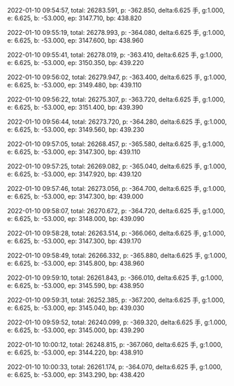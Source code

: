 2022-01-10 09:54:57, total: 26283.591, p: -362.850, delta:6.625 手, g:1.000, e: 6.625, b: -53.000, ep: 3147.710, bp: 438.820

2022-01-10 09:55:19, total: 26278.993, p: -364.080, delta:6.625 手, g:1.000, e: 6.625, b: -53.000, ep: 3147.600, bp: 438.960

2022-01-10 09:55:41, total: 26278.019, p: -363.410, delta:6.625 手, g:1.000, e: 6.625, b: -53.000, ep: 3150.350, bp: 439.220

2022-01-10 09:56:02, total: 26279.947, p: -363.400, delta:6.625 手, g:1.000, e: 6.625, b: -53.000, ep: 3149.480, bp: 439.110

2022-01-10 09:56:22, total: 26275.307, p: -363.720, delta:6.625 手, g:1.000, e: 6.625, b: -53.000, ep: 3151.400, bp: 439.390

2022-01-10 09:56:44, total: 26273.720, p: -364.280, delta:6.625 手, g:1.000, e: 6.625, b: -53.000, ep: 3149.560, bp: 439.230

2022-01-10 09:57:05, total: 26268.457, p: -365.580, delta:6.625 手, g:1.000, e: 6.625, b: -53.000, ep: 3147.300, bp: 439.110

2022-01-10 09:57:25, total: 26269.082, p: -365.040, delta:6.625 手, g:1.000, e: 6.625, b: -53.000, ep: 3147.920, bp: 439.120

2022-01-10 09:57:46, total: 26273.056, p: -364.700, delta:6.625 手, g:1.000, e: 6.625, b: -53.000, ep: 3147.300, bp: 439.000

2022-01-10 09:58:07, total: 26270.672, p: -364.720, delta:6.625 手, g:1.000, e: 6.625, b: -53.000, ep: 3148.000, bp: 439.090

2022-01-10 09:58:28, total: 26263.514, p: -366.060, delta:6.625 手, g:1.000, e: 6.625, b: -53.000, ep: 3147.300, bp: 439.170

2022-01-10 09:58:49, total: 26266.332, p: -365.880, delta:6.625 手, g:1.000, e: 6.625, b: -53.000, ep: 3145.800, bp: 438.960

2022-01-10 09:59:10, total: 26261.843, p: -366.010, delta:6.625 手, g:1.000, e: 6.625, b: -53.000, ep: 3145.590, bp: 438.950

2022-01-10 09:59:31, total: 26252.385, p: -367.200, delta:6.625 手, g:1.000, e: 6.625, b: -53.000, ep: 3145.040, bp: 439.030

2022-01-10 09:59:52, total: 26240.099, p: -369.320, delta:6.625 手, g:1.000, e: 6.625, b: -53.000, ep: 3145.000, bp: 439.290

2022-01-10 10:00:12, total: 26248.815, p: -367.060, delta:6.625 手, g:1.000, e: 6.625, b: -53.000, ep: 3144.220, bp: 438.910

2022-01-10 10:00:33, total: 26261.174, p: -364.070, delta:6.625 手, g:1.000, e: 6.625, b: -53.000, ep: 3143.290, bp: 438.420